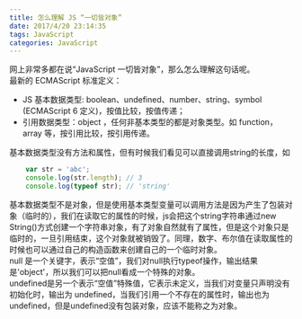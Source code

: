 ```yaml
---
title: 怎么理解 JS “一切皆对象”
date: 2017/4/20 23:14:35
tags: JavaScript
categories: JavaScript
---
```


网上非常多都在说“JavaScript 一切皆对象”，那么怎么理解这句话呢。  
最新的 ECMAScript 标准定义： 
* JS 基本数据类型:  boolean、undefined、number、string、symbol (ECMAScript 6 定义)，按值比较，按值传递；
* 引用数据类型：object ，任何非基本类型的都是对象类型。如 function，array 等，按引用比较，按引用传递。  
<!-- more -->

基本数据类型没有方法和属性，但有时候我们看见可以直接调用string的长度，如
```js
    var str = 'abc';
    console.log(str.length); // 3
    console.log(typeof str); // 'string'
```
基本数据类型不是对象，但是使用基本类型变量可以调用方法是因为产生了包装对象（临时的），我们在读取它的属性的时候，js会把这个string字符串通过new String()方式创建一个字符串对象，有了对象自然就有了属性，但是这个对象只是临时的，一旦引用结束，这个对象就被销毁了。同理，数字、布尔值在读取属性的时候也可以通过自己的构造函数来创建自己的一个临时对象。  
null 是一个关键字，表示“空值”，我们对null执行typeof操作，输出结果是'object'，所以我们可以把null看成一个特殊的对象。  
undefined是另一个表示“空值”特殊值，它表示未定义，当我们对变量只声明没有初始化时，输出为 undefined，当我们引用一个不存在的属性时，输出也为 undefined，但是undefined没有包装对象，应该不能称之为对象。